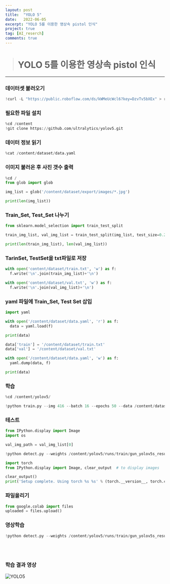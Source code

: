 ```yaml
---
layout: post
title:  "YOLO 5"
date:   2022-06-05
excerpt: "YOLO 5를 이용한 영상속 pistol 인식"
project: true
tag: [AI_reserch]
comments: true
---
```


> # YOLO 5를 이용한 영상속 pistol 인식
------------------------------------------------------------

### 데이터셋 불러오기
```python
!curl -L "https://public.roboflow.com/ds/kWMeUcWcl6?key=DzvTv5bXEx" > roboflow.zip; unzip roboflow.zip; rm roboflow.zip
```

### 필요한 파일 설치
```python
%cd /content
!git clone https://github.com/ultralytics/yolov5.git
```

### 데이터 정보 읽기
```python
%cat /content/dataset/data.yaml
```

### 이미지 불러온 후 사진 갯수 출력
```python
%cd /
from glob import glob

img_list = glob('/content/dataset/export/images/*.jpg')

print(len(img_list))
```

### Train_Set, Test_Set 나누기
```python
from sklearn.model_selection import train_test_split

train_img_list, val_img_list = train_test_split(img_list, test_size=0.2, random_state=2000)

print(len(train_img_list), len(val_img_list))
```

### TarinSet, TestSet을 txt파일로 저장
```python
with open('content/dataset/train.txt', 'w') as f:
  f.write('\n'.join(train_img_list)+'\n')

with open('content/dataset/val.txt', 'w') as f:
  f.write('\n'.join(val_img_list)+'\n')
```

### yaml 파일에 Train_Set, Test Set 삽입
```python
import yaml

with open('/content/dataset/data.yaml', 'r') as f:
  data = yaml.load(f)

print(data)

data['train'] = '/content/dataset/train.txt'
data['val'] = '/content/dataset/val.txt'

with open('/content/dataset/data.yaml', 'w') as f:
  yaml.dump(data, f)

print(data)
```

### 학습
```python
%cd /content/yolov5/

!python train.py --img 416 --batch 16 --epochs 50 --data /content/dataset/data.yaml --cfg ./models/yolov5s.yaml --weights yolo
```

### 테스트
```python
from IPython.display import Image
import os

val_img_path = val_img_list[0]

!python detect.py --weights /content/yolov5/runs/train/gun_yolov5s_results/weights/best.pt --img 416 --conf 0.5 --source "{val_img_path}"
```

```python
import torch
from IPython.display import Image, clear_output  # to display images

clear_output()
print('Setup complete. Using torch %s %s' % (torch.__version__, torch.cuda.get_device_properties(0) if torch.cuda.is_available() else 'CPU'))
```

### 파일올리기
```python
from google.colab import files 
uploaded = files.upload()
```

### 영상학습
```python
!python detect.py --weights /content/yolov5/runs/train/gun_yolov5s_results/weights/best.pt  --source /content/yolov5/pistol.mp4
```
<br/>
<br/>

### 학습 결과 영상
![YOLO5](https://user-images.githubusercontent.com/70894372/172092790-6909c463-ada6-465e-b2f0-64a030789dcc.gif)